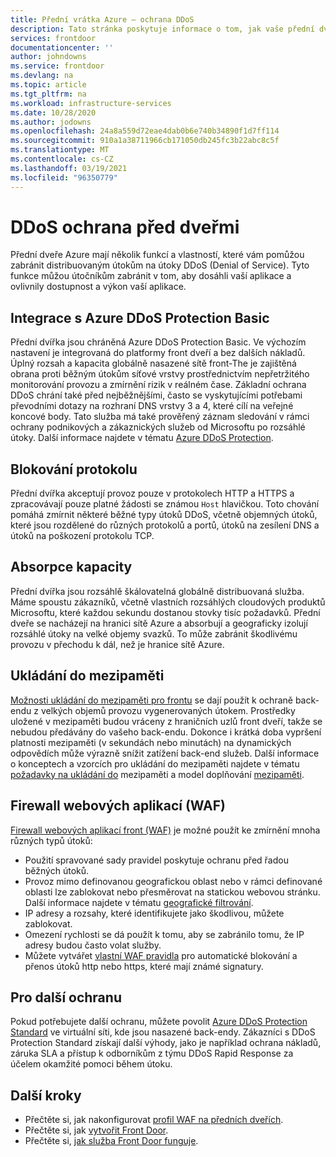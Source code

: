 ```yaml
---
title: Přední vrátka Azure – ochrana DDoS
description: Tato stránka poskytuje informace o tom, jak vaše přední dveře Azure pomáhají chránit před útoky DDoS
services: frontdoor
documentationcenter: ''
author: johndowns
ms.service: frontdoor
ms.devlang: na
ms.topic: article
ms.tgt_pltfrm: na
ms.workload: infrastructure-services
ms.date: 10/28/2020
ms.author: jodowns
ms.openlocfilehash: 24a8a559d72eae4dab0b6e740b34890f1d7ff114
ms.sourcegitcommit: 910a1a38711966cb171050db245fc3b22abc8c5f
ms.translationtype: MT
ms.contentlocale: cs-CZ
ms.lasthandoff: 03/19/2021
ms.locfileid: "96350779"
---
```

# <a name="ddos-protection-on-front-door"></a>DDoS ochrana před dveřmi

Přední dveře Azure mají několik funkcí a vlastností, které vám pomůžou zabránit distribuovaným útokům na útoky DDoS (Denial of Service). Tyto funkce můžou útočníkům zabránit v tom, aby dosáhli vaší aplikace a ovlivnily dostupnost a výkon vaší aplikace.

## <a name="integration-with-azure-ddos-protection-basic"></a>Integrace s Azure DDoS Protection Basic

Přední dvířka jsou chráněná Azure DDoS Protection Basic. Ve výchozím nastavení je integrovaná do platformy front dveří a bez dalších nákladů. Úplný rozsah a kapacita globálně nasazené sítě front-The je zajištěná obrana proti běžným útokům síťové vrstvy prostřednictvím nepřetržitého monitorování provozu a zmírnění rizik v reálném čase. Základní ochrana DDoS chrání také před nejběžnějšími, často se vyskytujícími potřebami převodními dotazy na rozhraní DNS vrstvy 3 a 4, které cílí na veřejné koncové body. Tato služba má také prověřený záznam sledování v rámci ochrany podnikových a zákaznických služeb od Microsoftu po rozsáhlé útoky. Další informace najdete v tématu [Azure DDoS Protection](../security/fundamentals/ddos-best-practices.md).

## <a name="protocol-blocking"></a>Blokování protokolu

Přední dvířka akceptují provoz pouze v protokolech HTTP a HTTPS a zpracovávají pouze platné žádosti se známou `Host` hlavičkou. Toto chování pomáhá zmírnit některé běžné typy útoků DDoS, včetně objemných útoků, které jsou rozdělené do různých protokolů a portů, útoků na zesílení DNS a útoků na poškození protokolu TCP.

## <a name="capacity-absorption"></a>Absorpce kapacity

Přední dvířka jsou rozsáhlě škálovatelná globálně distribuovaná služba. Máme spoustu zákazníků, včetně vlastních rozsáhlých cloudových produktů Microsoftu, které každou sekundu dostanou stovky tisíc požadavků. Přední dveře se nacházejí na hranici sítě Azure a absorbují a geograficky izolují rozsáhlé útoky na velké objemy svazků. To může zabránit škodlivému provozu v přechodu k dál, než je hranice sítě Azure.

## <a name="caching"></a>Ukládání do mezipaměti

[Možnosti ukládání do mezipaměti pro frontu](./front-door-caching.md) se dají použít k ochraně back-endu z velkých objemů provozu vygenerovaných útokem. Prostředky uložené v mezipaměti budou vráceny z hraničních uzlů front dveří, takže se nebudou předávány do vašeho back-endu. Dokonce i krátká doba vypršení platnosti mezipaměti (v sekundách nebo minutách) na dynamických odpovědích může výrazně snížit zatížení back-end služeb. Další informace o konceptech a vzorcích pro ukládání do mezipaměti najdete v tématu [požadavky na ukládání do](/azure/architecture/best-practices/caching) mezipaměti a model doplňování [mezipaměti](/azure/architecture/patterns/cache-aside).

## <a name="web-application-firewall-waf"></a>Firewall webových aplikací (WAF)

[Firewall webových aplikací front (WAF)](../web-application-firewall/afds/afds-overview.md) je možné použít ke zmírnění mnoha různých typů útoků:

* Použití spravované sady pravidel poskytuje ochranu před řadou běžných útoků.
* Provoz mimo definovanou geografickou oblast nebo v rámci definované oblasti lze zablokovat nebo přesměrovat na statickou webovou stránku. Další informace najdete v tématu [geografické filtrování](../web-application-firewall/afds/waf-front-door-geo-filtering.md).
* IP adresy a rozsahy, které identifikujete jako škodlivou, můžete zablokovat.
* Omezení rychlosti se dá použít k tomu, aby se zabránilo tomu, že IP adresy budou často volat služby.
* Můžete vytvářet [vlastní WAF pravidla](../web-application-firewall/afds/waf-front-door-custom-rules.md) pro automatické blokování a přenos útoků http nebo https, které mají známé signatury.

## <a name="for-further-protection"></a>Pro další ochranu

Pokud potřebujete další ochranu, můžete povolit [Azure DDoS Protection Standard](../security/fundamentals/ddos-best-practices.md#ddos-protection-standard) ve virtuální síti, kde jsou nasazené back-endy. Zákazníci s DDoS Protection Standard získají další výhody, jako je například ochrana nákladů, záruka SLA a přístup k odborníkům z týmu DDoS Rapid Response za účelem okamžité pomoci během útoku.

## <a name="next-steps"></a>Další kroky

- Přečtěte si, jak nakonfigurovat [profil WAF na předních dveřích](front-door-waf.md). 
- Přečtěte si, jak [vytvořit Front Door](quickstart-create-front-door.md).
- Přečtěte si, [jak služba Front Door funguje](front-door-routing-architecture.md).